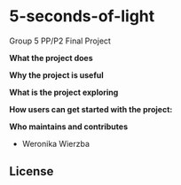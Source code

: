 # 5-seconds-of-light
Group 5 PP/P2 Final Project




**What the project does**




**Why the project is useful**





**What is the project exploring**


**How users can get started with the project:**



**Who maintains and contributes**

  - Weronika Wierzba

License
----


